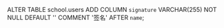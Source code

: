 ALTER TABLE school.users ADD COLUMN `signature` VARCHAR(255) NOT NULL DEFAULT '' COMMENT '签名' AFTER `name`;


